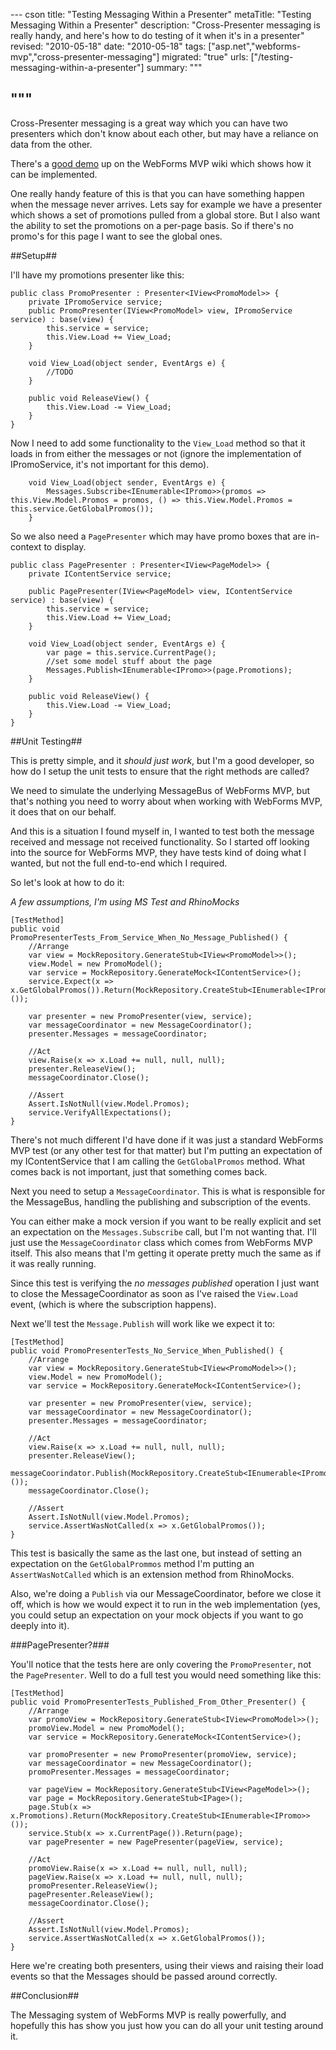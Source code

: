 --- cson
title: "Testing Messaging Within a Presenter"
metaTitle: "Testing Messaging Within a Presenter"
description: "Cross-Presenter messaging is really handy, and here's how to do testing of it when it's in a presenter"
revised: "2010-05-18"
date: "2010-05-18"
tags: ["asp.net","webforms-mvp","cross-presenter-messaging"]
migrated: "true"
urls: ["/testing-messaging-within-a-presenter"]
summary: """

"""
---
Cross-Presenter messaging is a great way which you can have two presenters which don't know about each other, but may have a reliance on data from the other.

There's a [good demo][1] up on the WebForms MVP wiki which shows how it can be implemented.

One really handy feature of this is that you can have something happen when the message never arrives. Lets say for example we have a presenter which shows a set of promotions pulled from a global store. But I also want the ability to set the promotions on a per-page basis. So if there's no promo's for this page I want to see the global ones.

##Setup##

I'll have my promotions presenter like this:

	public class PromoPresenter : Presenter<IView<PromoModel>> {
		private IPromoService service;
		public PromoPresenter(IView<PromoModel> view, IPromoService service) : base(view) {
			this.service = service;
			this.View.Load += View_Load;
		}
		
		void View_Load(object sender, EventArgs e) {
			//TODO
		}
		
		public void ReleaseView() {
			this.View.Load -= View_Load;
		}
	}

Now I need to add some functionality to the `View_Load` method so that it loads in from either the messages or not (ignore the implementation of IPromoService, it's not important for this demo).

		void View_Load(object sender, EventArgs e) {
			Messages.Subscribe<IEnumerable<IPromo>>(promos => this.View.Model.Promos = promos, () => this.View.Model.Promos = this.service.GetGlobalPromos());
		}

So we also need a `PagePresenter` which may have promo boxes that are in-context to display.

	public class PagePresenter : Presenter<IView<PageModel>> {
		private IContentService service;
		
		public PagePresenter(IView<PageModel> view, IContentService service) : base(view) {
			this.service = service;
			this.View.Load += View_Load;
		}
		
		void View_Load(object sender, EventArgs e) {
			var page = this.service.CurrentPage();
			//set some model stuff about the page
			Messages.Publish<IEnumerable<IPromo>>(page.Promotions);
		}
		
		public void ReleaseView() {
			this.View.Load -= View_Load;
		}
	}

##Unit Testing##

This is pretty simple, and it *should just work*, but I'm a good developer, so how do I setup the unit tests to ensure that the right methods are called?

We need to simulate the underlying MessageBus of WebForms MVP, but that's nothing you need to worry about when working with WebForms MVP, it does that on our behalf.

And this is a situation I found myself in, I wanted to test both the message received and message not received functionality. So I started off looking into the source for WebForms MVP, they have tests kind of doing what I wanted, but not the full end-to-end which I required.

So let's look at how to do it:

*A few assumptions, I'm using MS Test and RhinoMocks*

	[TestMethod]
	public void PromoPresenterTests_From_Service_When_No_Message_Published() {
		//Arrange
		var view = MockRepository.GenerateStub<IView<PromoModel>>();
		view.Model = new PromoModel();
		var service = MockRepository.GenerateMock<IContentService>();
		service.Expect(x => x.GetGlobalPromos()).Return(MockRepository.CreateStub<IEnumerable<IPromo>>());

		var presenter = new PromoPresenter(view, service);
		var messageCoordinator = new MessageCoordinator();
		presenter.Messages = messageCoordinator;
		
		//Act
		view.Raise(x => x.Load += null, null, null);
		presenter.ReleaseView();
		messageCoordinator.Close();

		//Assert
		Assert.IsNotNull(view.Model.Promos);
		service.VerifyAllExpectations();
	}

There's not much different I'd have done if it was just a standard WebForms MVP test (or any other test for that matter) but I'm putting an expectation of my IContentService that I am calling the `GetGlobalPromos` method. What comes back is not important, just that something comes back.

Next you need to setup a `MessageCoordinator`. This is what is responsible for the MessageBus, handling the publishing and subscription of the events.

You can either make a mock version if you want to be really explicit and set an expectation on the `Messages.Subscribe` call, but I'm not wanting that. I'll just use the `MessageCoordinator` class which comes from WebForms MVP itself. This also means that I'm getting it operate pretty much the same as if it was really running.

Since this test is verifying the *no messages published* operation I just want to close the MessageCoordinator as soon as I've raised the `View.Load` event, (which is where the subscription happens).

Next we'll test the `Message.Publish` will work like we expect it to:

	[TestMethod]
	public void PromoPresenterTests_No_Service_When_Published() {
		//Arrange
		var view = MockRepository.GenerateStub<IView<PromoModel>>();
		view.Model = new PromoModel();
		var service = MockRepository.GenerateMock<IContentService>();

		var presenter = new PromoPresenter(view, service);
		var messageCoordinator = new MessageCoordinator();
		presenter.Messages = messageCoordinator;
		
		//Act
		view.Raise(x => x.Load += null, null, null);
		presenter.ReleaseView();
		messageCoorindator.Publish(MockRepository.CreateStub<IEnumerable<IPromo>>());
		messageCoordinator.Close();

		//Assert
		Assert.IsNotNull(view.Model.Promos);
		service.AssertWasNotCalled(x => x.GetGlobalPromos());
	}	

This test is basically the same as the last one, but instead of setting an expectation on the `GetGlobalPrommos` method I'm putting an `AssertWasNotCalled` which is an extension method from RhinoMocks.

Also, we're doing a `Publish` via our MessageCoordinator, before we close it off, which is how we would expect it to run in the web implementation (yes, you could setup an expectation on your mock objects if you want to go deeply into it).

###PagePresenter?###

You'll notice that the tests here are only covering the `PromoPresenter`, not the `PagePresenter`. Well to do a full test you would need something like this:

	[TestMethod]
	public void PromoPresenterTests_Published_From_Other_Presenter() {
		//Arrange
		var promoView = MockRepository.GenerateStub<IView<PromoModel>>();
		promoView.Model = new PromoModel();
		var service = MockRepository.GenerateMock<IContentService>();

		var promoPresenter = new PromoPresenter(promoView, service);
		var messageCoordinator = new MessageCoordinator();
		promoPresenter.Messages = messageCoordinator;
		
		var pageView = MockRepository.GenerateStub<IView<PageModel>>();
		var page = MockRepository.GenerateStub<IPage>();
		page.Stub(x => x.Promotions).Return(MockRepository.CreateStub<IEnumerable<IPromo>>());
		service.Stub(x => x.CurrentPage()).Return(page);
		var pagePresenter = new PagePresenter(pageView, service);
		
		//Act
		promoView.Raise(x => x.Load += null, null, null);
		pageView.Raise(x => x.Load += null, null, null);
		promoPresenter.ReleaseView();
		pagePresenter.ReleaseView();
		messageCoordinator.Close();

		//Assert
		Assert.IsNotNull(view.Model.Promos);
		service.AssertWasNotCalled(x => x.GetGlobalPromos());
	}

Here we're creating both presenters, using their views and raising their load events so that the Messages should be passed around correctly.

##Conclusion##

The Messaging system of WebForms MVP is really powerfully, and hopefully this has show you just how you can do all your unit testing around it.

  [1]: http://wiki.webformsmvp.com/index.php?title=SC009